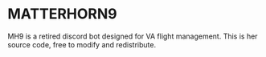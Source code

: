 # MATTERHORN9
MH9 is a retired discord bot designed for VA flight management. This is her source code, free to modify and redistribute.
